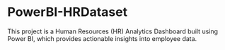 # PowerBI-HRDataset
This project is a Human Resources (HR) Analytics Dashboard built using Power BI, which provides actionable insights into employee data.
